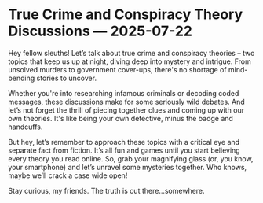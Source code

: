 # True Crime and Conspiracy Theory Discussions — 2025-07-22

Hey fellow sleuths! Let’s talk about true crime and conspiracy theories – two topics that keep us up at night, diving deep into mystery and intrigue. From unsolved murders to government cover-ups, there's no shortage of mind-bending stories to uncover.

Whether you're into researching infamous criminals or decoding coded messages, these discussions make for some seriously wild debates. And let’s not forget the thrill of piecing together clues and coming up with our own theories. It's like being your own detective, minus the badge and handcuffs.

But hey, let’s remember to approach these topics with a critical eye and separate fact from fiction. It’s all fun and games until you start believing every theory you read online. So, grab your magnifying glass (or, you know, your smartphone) and let’s unravel some mysteries together. Who knows, maybe we’ll crack a case wide open!

Stay curious, my friends. The truth is out there…somewhere.